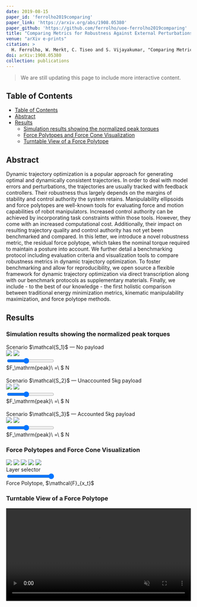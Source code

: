 ```yaml
---
date: 2019-08-15
paper_id: 'ferrolho2019comparing'
paper_link: 'https://arxiv.org/abs/1908.05380'
paper_github: 'https://github.com/ferrolho/uoe-ferrolho2019comparing'
title: "Comparing Metrics for Robustness Against External Perturbations in Dynamic Trajectory Optimization"
venue: "arXiv e-prints"
citation: >
  H. Ferrolho, W. Merkt, C. Tiseo and S. Vijayakumar, "Comparing Metrics for Robustness Against External Perturbations in Dynamic Trajectory Optimization", in <em>arXiv e-prints</em>, p. arXiv:1908.05380, Aug. 2019.
doi: arXiv:1908.05380
collection: publications
---
```


<link rel="stylesheet" href="{{ "/assets/css/custom/ferrolho2019comparing.css" | absolute_url }}">

> We are still updating this page to include more interactive content.

## Table of Contents
- [Table of Contents](#table-of-contents)
- [Abstract](#abstract)
- [Results](#results)
  - [Simulation results showing the normalized peak torques](#simulation-results-showing-the-normalized-peak-torques)
  - [Force Polytopes and Force Cone Visualization](#force-polytopes-and-force-cone-visualization)
  - [Turntable View of a Force Polytope](#turntable-view-of-a-force-polytope)

## Abstract

Dynamic trajectory optimization is a popular approach for generating optimal and dynamically consistent trajectories. In order to deal with model errors and perturbations, the trajectories are usually tracked with feedback controllers. Their robustness thus largely depends on the margins of stability and control authority the system retains. Manipulability ellipsoids and force polytopes are well-known tools for evaluating force and motion capabilities of robot manipulators. Increased control authority can be achieved by incorporating task constraints within those tools. However, they come with an increased computational cost. Additionally, their impact on resulting trajectory quality and control authority has not yet been benchmarked and compared. In this letter, we introduce a novel robustness metric, the residual force polytope, which takes the nominal torque required to maintain a posture into account. We further detail a benchmarking protocol including evaluation criteria and visualization tools to compare robustness metrics in dynamic trajectory optimization. To foster benchmarking and allow for reproducibility, we open source a flexible framework for dynamic trajectory optimization via direct transcription along with our benchmark protocols as supplementary materials. Finally, we include - to the best of our knowledge - the first holistic comparison between traditional energy minimization metrics, kinematic manipulability maximization, and force polytope methods.

## Results

### Simulation results showing the normalized peak torques

<div style="margin-bottom: 1.3em">
  Scenario $\mathcal{S_1}$ — No payload
  <div class="overlay_display">
    <img src="{{ "/images/ferrolho2019comparing/peak-torque-s1/frame_0.svg" | absolute_url }}" />
    <img src="{{ "/images/ferrolho2019comparing/peak-torque-s1/frame_1.svg" | absolute_url }}" id="test_img1" />
  </div>
  <div class="container">
    <div class="left"><input type="range" min="0" max="25" value="10" class="slider" id="myRange1"></div>
    <div class="right">$F_\mathrm{peak}\ =\ $<span id="demo1"></span> N</div>
    <div style="clear: both"></div>
  </div>
</div>

<div style="margin-bottom: 1.3em">
  Scenario $\mathcal{S_2}$ — Unaccounted 5kg payload
  <div class="overlay_display">
    <img src="{{ "/images/ferrolho2019comparing/peak-torque-s2/frame_0.svg" | absolute_url }}" />
    <img src="{{ "/images/ferrolho2019comparing/peak-torque-s2/frame_1.svg" | absolute_url }}" id="test_img2" />
  </div>
  <div class="container">
    <div class="left"><input type="range" min="0" max="25" value="10" class="slider" id="myRange2"></div>
    <div class="right">$F_\mathrm{peak}\ =\ $<span id="demo2"></span> N</div>
    <div style="clear: both"></div>
  </div>
</div>

<div style="margin-bottom: 1.3em">
  Scenario $\mathcal{S_3}$ — Accounted 5kg payload
  <div class="overlay_display">
    <img src="{{ "/images/ferrolho2019comparing/peak-torque-s3/frame_0.svg" | absolute_url }}" />
    <img src="{{ "/images/ferrolho2019comparing/peak-torque-s3/frame_1.svg" | absolute_url }}" id="test_img3" />
  </div>
  <div class="container">
    <div class="left"><input type="range" min="0" max="25" value="10" class="slider" id="myRange3"></div>
    <div class="right">$F_\mathrm{peak}\ =\ $<span id="demo3"></span> N</div>
    <div style="clear: both"></div>
  </div>
</div>

### Force Polytopes and Force Cone Visualization

<div style="margin-bottom: 1.3em">
  <div class="imageContainer">
    <img src="{{ "/images/ferrolho2019comparing/1.png" | absolute_url }}" class="ghost" />
    <img src="{{ "/images/ferrolho2019comparing/1.png" | absolute_url }}" id="layer1" />
    <img src="{{ "/images/ferrolho2019comparing/4.png" | absolute_url }}" id="layer2" />
    <img src="{{ "/images/ferrolho2019comparing/3.png" | absolute_url }}" id="layer3" />
    <img src="{{ "/images/ferrolho2019comparing/2.png" | absolute_url }}" id="layer4" />
  </div>
  Layer selector
  <div class="container">
    <div class="left"  style="width: 40%;"><input type="range" min="1" max="4" value="4" class="slider" id="myRange4"></div>
    <div class="right" style="width: 60%;"><span id="demo4">Force Polytope, $\mathcal{F}_{x_t}$</span></div>
    <div style="clear: both"></div>
  </div>
</div>

### Turntable View of a Force Polytope

<div style="text-align: center;">
  <video width="100%" autoplay loop muted>
    <source src="{{ "/videos/ferrolho2019comparing/force_polytope.mp4" | absolute_url }}" type="video/mp4">
    Your browser does not support the video tag.
  </video>
</div>

<script src="{{ "/assets/js/custom/ferrolho2019comparing.js" | absolute_url }}"></script>
